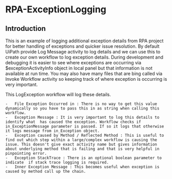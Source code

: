 # RPA-ExceptionLogging
## Introduction

This is an example of logging additional exception details from RPA  project for better handling of exceptions and quicker issue resolution. By default UiPath provide Log Message activity to log details and we can use this to create our own workflow to log exception details. During development and debugging it is easier to see where exceptions are occurring via $exceptionActivityInfo object in local panel but that information is not available at run time. You may also have many files that are bing called via Invoke Workflow activity so keeping track of where exception is occurring is very important. 

This LogException workflow will log these details. 

	-	File Exception Occurred in : There is no way to get this value dynamically so you have to pass this in as string when calling this workflow.
	-	Exception Message : It is very important to log this details to identify what  has caused the exception. Workflow checks if in_ExceptionMessage parameter is passed. If so it logs that otherwise it logs message from in_Exception object. 
	-	Exception caused by Method / Reflected Method : This is useful to find out which step within a large/complex workflow is causing the issue. This doesn't give exact activity name but gives information about underlying method that is failing and that is very helpful in pinpointing error. 
	-	Exception StackTrace : There is an optional boolean parameter to indicate  if stack trace logging is required. 
	-	Inner Exception Message : This becomes useful when exception is caused by method call up the chain. 




